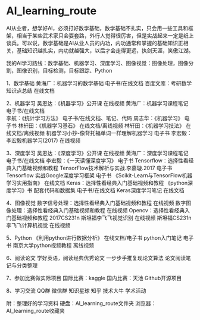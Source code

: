# AI_learning_route

AI从业者，想学好AI，必须打好数学基础，数学基础不扎实，只会用一些工具和框架，相当于某些武术家只会耍套路，外行人觉得很厉害，但是实战起来一定是纸上谈兵。可以说，数学基础是AI从业人员的内功，内功通常和掌握的基础知识正相关，基础知识越扎实，内功就越强大，以后才会走得更远，执剑天涯，笑傲江湖。

我的AI学习路线：数学基础、机器学习、深度学习、图像视觉：图像处理，图像分割，图像识别，目标检测，目标跟踪、Python

1、数学基础
	黄海广：机器学习的数学基础					  电子书/在线文档
	百度文库：考研数学知识点总结				  在线文档

2、机器学习
	吴恩达：《机器学习》公开课					  在线视频
	黄海广：机器学习课程笔记					  电子书/在线文档		
	李航：《统计学习方法》						  电子书/在线文档、笔记、代码
	周志华：《机器学习》					      电子书
	林轩田：《机器学习基石》					  在线文档/离线视频
	林轩田：《机器学习技法》					  在线文档/离线视频
	机器学习小抄-像背托福单词一样理解机器学习	  电子书
	李宏毅：李宏毅机器学习(2017)				  在线视频

3、深度学习
	吴恩达：《深度学习》公开课					  在线视频
	黄海广：深度学习课程笔记					  电子书/在线文档
	李宏毅：《一天读懂深度学习》				  	  电子书
	Tensorflow：选择性看经典入门基础视频和教程
			TensorFlow技术解析与实战.李嘉璇.2017	       电子书
			Tensorflow 实战Google深度学习框架	           电子书
			《Scikit-Learn与TensorFlow机器学习实用指南》   在线文档
	Keras：选择性看经典入门基础视频和教程
			《python深度学习》书 配套代码和数据集		   电子书/在线文档
			Keras深度学习笔记							   在线文档

4、图像视觉
	数字信号处理：选择性看经典入门基础视频和教程			在线视频
	数字图像处理：选择性看经典入门基础视频和教程			在线视频
	Opencv：选择性看经典入门基础视频和教程
			2017CS231n 斯坦福李飞飞视觉识别		  	    在线视频
			斯坦福CS231n李飞飞计算机视觉			        在线视频

5、Python
	《利用python进行数据分析》						 在线文档/电子书
	python入门笔记						     	 电子书
	南京大学python视频教程					     离线视频

6、阅读论文
	学好英语，阅读经典优秀论文
	一步步手推复现论文算法
	论文阅读笔记与分类整理
	
7、参加比赛做实际项目
	国际比赛：kaggle
	国内比赛：天池
	Github开源项目

8、学习交流
	QQ群
	微信群
	知识星球
	知乎
	技术大牛
	学术活动

附：整理好的学习资料
	硬盘：AI_learning_route文件夹
	浏览器：AI_learning_route收藏夹
